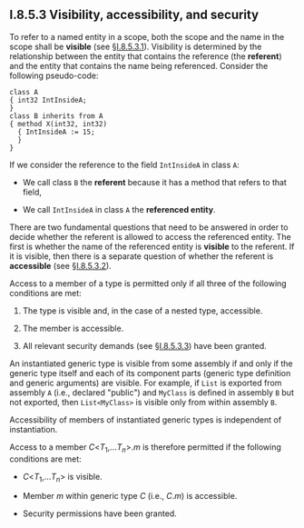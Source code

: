 ## I.8.5.3 Visibility, accessibility, and security

To refer to a named entity in a scope, both the scope and the name in the scope shall be **visible** (see §[I.8.5.3.1](#todo-missing-hyperlink)). Visibility is determined by the relationship between the entity that contains the reference (the **referent**) and the entity that contains the name being referenced. Consider the following pseudo-code:

 ```
 class A
 { int32 IntInsideA;
 }
 class B inherits from A
 { method X(int32, int32)
   { IntInsideA := 15;
   }
 } 
 ```

If we consider the reference to the field `IntInsideA` in class `A`:

 * We call class `B` the **referent** because it has a method that refers to that field,

 * We call `IntInsideA` in class `A` the **referenced entity**.

There are two fundamental questions that need to be answered in order to decide whether the referent is allowed to access the referenced entity. The first is whether the name of the referenced entity is **visible** to the referent. If it is visible, then there is a separate question of whether the referent is **accessible** (see §[I.8.5.3.2](#todo-missing-hyperlink)).

Access to a member of a type is permitted only if all three of the following conditions are met:

 1. The type is visible and, in the case of a nested type, accessible.

 2. The member is accessible.

 3. All relevant security demands (see §[I.8.5.3.3](#todo-missing-hyperlink)) have been granted.

An instantiated generic type is visible from some assembly if and only if the generic type itself and each of its component parts (generic type definition and generic arguments) are visible.  For example, if `List` is exported from assembly `A` (i.e., declared "public") and `MyClass` is defined in assembly `B` but not exported, then `List<MyClass>` is visible only from within assembly `B`.

Accessibility of members of instantiated generic types is independent of instantiation.

Access to a member _C_\<_T_<sub>1</sub>,&hellip;_T_<sub>_n_</sub>\>._m_ is therefore permitted if the following conditions are met:

 * _C_\<_T_<sub>1</sub>,&hellip;_T_<sub>_n_</sub>\> is visible. 

 * Member _m_ within generic type _C_ (i.e., _C_._m_) is accessible.

 * Security permissions have been granted.
